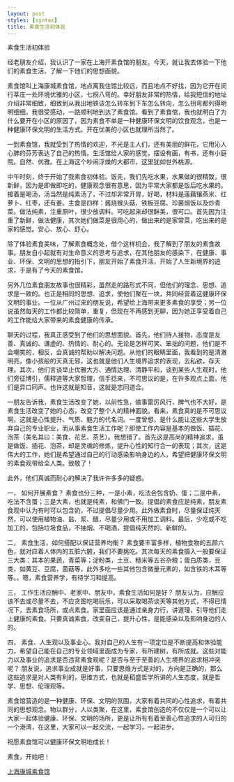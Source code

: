 ```yaml
---
layout: post
styles: [syntax]
title: 素食生活初体验
---
```


素食生活初体验

经老朋友介绍，我认识了一家在上海开素食馆的朋友。今天，就让我去体验一下他们的素食生活，了解一下他们的思想面貌。

素食馆叫上海康城素食馆，地点离我住馆比较远，而且地点不好找，因为它开在闵行莘庄一处环境优雅的小区，七拐八弯的。幸好朋友非常的热情，给我短信的地址介绍非常细致，细致到从我出地铁该怎么转车到下车怎么转向，怎么拐弯都列得明明细细。我很受感动，一路顺利地到达了素食馆。看到了素食倌，我也就明白了为什么要开在小区的原因了，因为素食不单是一种健康环保文明的饮食观念，也是一种健康环保文明的生活方式。开在优美的小区也就理所当然了。

一到素食馆，我就受到了热情的欢迎，不光是主人们，还有美丽的鲜花，它用沁人心脾的芬芳表达了自己的热情。生活馆给人家的感觉，摆设有画，有书，还有小庭院。自然、优雅。在上海这个吵闹浮燥的大都市，这里犹如世外桃源。

中午时刻，终于开始了我素食初体验。饭先，我们先吃水果，水果做的很精致，很新鲜，因为是即做即吃的，健康观念很有意思，因为平常大家都是饭后吃水果的。接着是喝汤，汤当然是纯素汤了，不过却非常开胃，好喝，材料是莲藕镶燕米、红萝卜、红枣，还有姜。主食是四样：酱烧猴头菇、铁板豆腐、珍菌焗饭以及炒青菜。做法纯素，注重原叶，很少放调料。可吃起来却很鲜美，很可口。首先因为注重了新鲜，做法健康，其次她们做菜是很用心的，做出来的是家常菜，吃出来的是家的感觉。安心、放心、舒心。

除了体验素食美味，了解素食概念处，借个这样机会，我了解到了朋友的素食故事。朋友自小起就有对生命意义的思考与追求，在其他朋友的感染下，在健康、事业、环保、文明的思想的指引下，朋友开始了素食开活，开始了人生新境界的追求，于是有了今天的素食馆。

另外几位素食朋友故事也很精彩，虽然走的路形式不同，但他们的理念、思想、追求是一致的。也正是相同的思想、追求，使他们聚在一块，共同经营着这健康环保文明的事业。一位从广州过来的朋友说，希望给上海带来更多素食的享受；另一位说虽然每天的工作都比较简单，重复，但现在不再感到无聊，因为她正享受着自己的工作能给大家带来的素食健康的传承。

聊天的过程，我真正感受到了他们的思想面貌。首先，他们待人接物，态度是友善、真诚的、谦虚的、热情的、耐心的。无论是怎样可笑、笨拙的问题，他们是不会嘲笑的，相反，会真诚的帮助以解决问题。从他们的眼睛里面，我看到的是清澈明亮，像小孩般的天真无邪，这也就是他们人生境界追求的表现，去私欲，存天理。其次，他们言谈举止优雅大方、通情达理、清静平和，谈到某些人生观时，他们旁征博引，儒释道等大家哲理，信手捻来，不可思议的是，在许多观点上面，他们是异口同声。也许这就是知音，这就是志同道合。

一朋友告诉我，素食生活改变了她，以前性急，做事雷厉风行，脾气也不大好，是素食生活改变了她的心态，改变了整个人的精神面貌。看来，素食真的是不可思议啊，这就是心性提升、气质、魅力的代名词。一度曾想，是什么能让这些大学生放弃自己的专业职业，而从事素食生活工作呢？即使工作内容是基本的做饭、插花、泡茶（美名其曰：美食、花艺、茶艺）。我想错了。首先这是高尚的精神追求，虽是做饭、插花、泡茶，却是灵魂的修炼，提升心性的知行合一的表现；其次，这是伟大的工作，她们是希望通过自己的行动感染影响身边的人，希望把健康环保文明的素食观带给全人类。致敬了！


此外，他们真诚而耐心的解决了我许许多多的疑惑。

一， 如何开展素食？ 素食也分三种，一是小素，吃法会包含奶、蛋；二是中素，吃法不含蛋；三是大素，也就是纯素，和佛门一致。提倡的素食应是纯素，朋友素食观中认为有时可以包含奶，不过提倡尽量少用。此外做素食时，尽量保证纯天然，可以使用植物油、盐、浆、醋，尽量少用或不用加工调料。最后，少吃或不吃加工的，包括垃圾食品，不抽烟、不喝酒，提倡纯天然的、新鲜的。

二， 素食生活，如何搭配以保证营养均衡？ 素食要丰富多样，植物食物的五颜六色，就对应着人体内的五脏六腑，我们不要挑吃。其次每天的素食摄入一般要保证三大类：其本的果蔬，青菜等；淀粉类，土豆、糙米等五谷杂粮；蛋白质类，豆类，如黄豆、豆腐，菌菇等，此外多吃一些其他包含微量元素的，如含铁的木耳等等。。嗯，素食营养学，有待学习和提高。

三， 工作生活应酬中、老家中、朋友中，素食生活如何是好？ 朋友认为，应酬应该不去或尽量不去，不应贪图吃喝玩乐，可以采取喝茶谈天等其他方式，不得已情况下，去素食场所，或点素食。家里面应该是通过亲身力行，讲道理，引导他们走上健康的素食。只要真诚素食，改变自己，提升心性，是能感染以及影响身边的人的。

四， 素食、人生观以及事业心。我对自己的人生有一项定位是不断提高和体验能力，希望自己能在自己的专业领域里面成为专家，有所建树，有所成就。这些对能力以及事业的追求是否违背素食观呢？是否与至于至善的人生境界的追求相冲突呢？ 朋友说，追求事业成就是好事，只要思维方式是对的，方向是正确的，那么这些追求是对人类有利的，思维方式，也就是稻盛哲学所讲的人生态度，就是哲学、思想、伦理观等。


素食馆营造的是一种健康、环保、文明的氛围，大家有着共同的心性追求，有着共同的思想观念。物以群分，人以类聚，在这里，素食馆创造的不仅仅是一个可以让大家一起体验健康、环保、文明的场所，更是让所有有着至善心性追求的人可归的一个港湾，在这里，大家可以一起交流，一起学习，一起进步。

祝愿素食馆可以健康环保文明地成长！

素食，开始吧！

[上海康城素食馆](http://blog.sina.com.cn/u/2295798802)